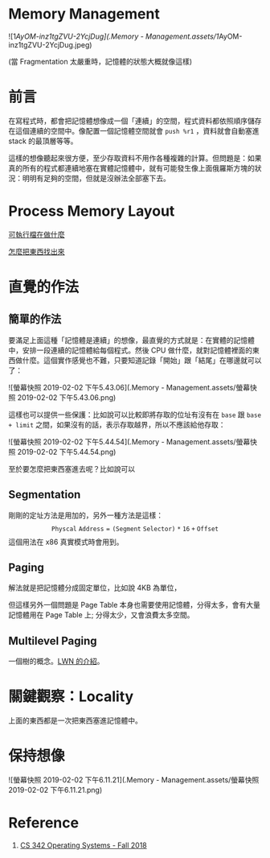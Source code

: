 # Memory Management

![1*AyOM-inz1tgZVU-2YcjDug](.Memory - Management.assets/1*AyOM-inz1tgZVU-2YcjDug.jpeg)

(當 Fragmentation 太嚴重時，記憶體的狀態大概就像這樣)

# 前言

在寫程式時，都會把記憶體想像成一個「連續」的空間，程式資料都依照順序儲存在這個連續的空間中。像配置一個記憶體空間就會 `push %r1` ，資料就會自動塞進 stack 的最頂層等等。

這樣的想像聽起來很方便，至少存取資料不用作各種複雜的計算。但問題是：如果真的所有的程式都連續地塞在實體記憶體中，就有可能發生像上面俄羅斯方塊的狀況：明明有足夠的空間，但就是沒辦法全部塞下去。

# Process Memory Layout

[可執行檔在做什麼](https://lwn.net/Articles/631631/)

[怎麼把東西找出來](http://www.cs.bilkent.edu.tr/~korpe/courses/cs342fall2018/internal/project3-partB.pdf)

# 直覺的作法

## 簡單的作法

要滿足上面這種「記憶體是連續」的想像，最直覺的方式就是：在實體的記憶體中，安排一段連續的記憶體給每個程式。然後 CPU 做什麼，就對記憶體裡面的東西做什麼。這個實作感覺也不難，只要知道記錄「開始」跟「結尾」在哪邊就可以了：

![螢幕快照 2019-02-02 下午5.43.06](.Memory - Management.assets/螢幕快照 2019-02-02 下午5.43.06.png)

這樣也可以提供一些保護：比如說可以比較即將存取的位址有沒有在 `base` 跟 `base + limit` 之間，如果沒有的話，表示存取越界，所以不應該給他存取：

![螢幕快照 2019-02-02 下午5.44.54](.Memory - Management.assets/螢幕快照 2019-02-02 下午5.44.54.png)

至於要怎麼把東西塞進去呢？比如說可以

## Segmentation

剛剛的定址方法是用加的，另外一種方法是這樣：
$$
\mathtt{Physcal\ Address = (Segment\ Selector )*16+Offset}
$$
這個用法在 x86 真實模式時會用到。

## Paging

解法就是把記憶體分成固定單位，比如說 4KB 為單位，

但這樣另外一個問題是 Page Table 本身也需要使用記憶體，分得太多，會有大量記憶體用在 Page Table 上; 分得太少，又會浪費太多空間。

## Multilevel Paging

一個樹的概念。[LWN 的介紹](https://lwn.net/Articles/717293/)。

# 關鍵觀察：Locality

上面的東西都是一次把東西塞進記憶體中。

# 保持想像

![螢幕快照 2019-02-02 下午6.11.21](.Memory - Management.assets/螢幕快照 2019-02-02 下午6.11.21.png)

# Reference

1. [CS 342 Operating Systems - Fall 2018](http://www.cs.bilkent.edu.tr/~korpe/courses/cs342fall2018/)